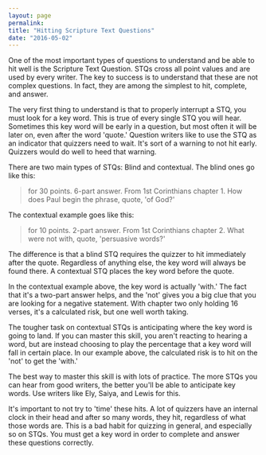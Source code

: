 ```yaml
---
layout: page
permalink: 
title: "Hitting Scripture Text Questions"
date: "2016-05-02"
---
```


One of the most important types of questions to understand and be able to hit well is the Scripture Text Question. STQs cross all point values and are used by every writer. The key to success is to understand that these are not complex questions. In fact, they are among the simplest to hit, complete, and answer.

The very first thing to understand is that to properly interrupt a STQ, you must look for a key word. This is true of every single STQ you will hear. Sometimes this key word will be early in a question, but most often it will be later on, even after the word 'quote.' Question writers like to use the STQ as an indicator that quizzers need to wait. It's sort of a warning to not hit early. Quizzers would do well to heed that warning.

There are two main types of STQs: Blind and contextual. The blind ones go like this:

> for 30 points. 6-part answer. From 1st Corinthians chapter 1. How does Paul begin the phrase, quote, 'of God?'

The contextual example goes like this:

> for 10 points. 2-part answer. From 1st Corinthians chapter 2. What were not with, quote, 'persuasive words?'

The difference is that a blind STQ requires the quizzer to hit immediately after the quote. Regardless of anything else, the key word will always be found there. A contextual STQ places the key word before the quote.

In the contextual example above, the key word is actually 'with.' The fact that it's a two-part answer helps, and the 'not' gives you a big clue that you are looking for a negative statement. With chapter two only holding 16 verses, it's a calculated risk, but one well worth taking.

The tougher task on contextual STQs is anticipating where the key word is going to land. If you can master this skill, you aren't reacting to hearing a word, but are instead choosing to play the percentage that a key word will fall in certain place. In our example above, the calculated risk is to hit on the 'not' to get the 'with.'

The best way to master this skill is with lots of practice. The more STQs you can hear from good writers, the better you'll be able to anticipate key words. Use writers like Ely, Saiya, and Lewis for this.

It's important to not try to 'time' these hits. A lot of quizzers have an internal clock in their head and after so many words, they hit, regardless of what those words are. This is a bad habit for quizzing in general, and especially so on STQs. You must get a key word in order to complete and answer these questions correctly.
